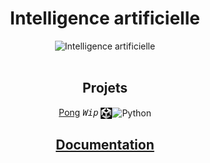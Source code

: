 <h1 align="center"><b>Intelligence artificielle</b></h1>

<div align="center"> 
    <img src="https://maze-guru.oss-accelerate.aliyuncs.com/image/49B61D87B16390CF3F2F2FADDF2D2DED-01.jpg" alt="Intelligence artificielle" title="Intelligence artificielle" height="500px">
    <br>
    <br>

## **Projets**
[Pong](projects/pong) _<kbd>Wip</kbd>_ <img align="center" src="assets/images/unity.png" alt="Python" title="Python" widht="auto" height="18px"><img align="center" src="https://upload.wikimedia.org/wikipedia/commons/b/bd/Logo_C_sharp.svg" alt="Python" title="Python" widht="auto" height="18px">  
<!-- [Casse-briques](projects/brickBreaker) _<kbd>Wip</kbd>_ <img align="center" src="https://github.com/MiKL5/Python/raw/master/src/images/Python-logo-notext.svg" alt="Python" title="Python" widht="auto" height="18px">   -->
## [**Documentation**](Docs)


</div>

